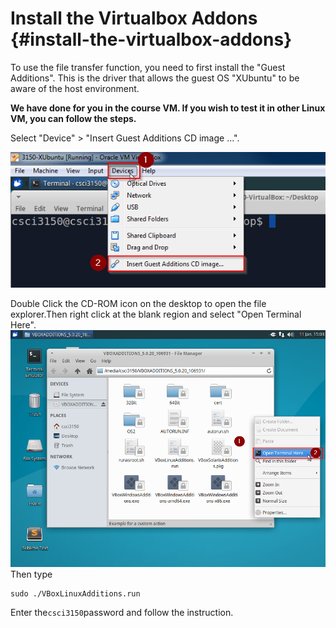 # Install the Virtualbox Addons {#install-the-virtualbox-addons}

To use the file transfer function, you need to first install the "Guest Additions". This is the driver that allows the guest OS "XUbuntu" to be aware of the host environment.

**We have done for you in the course VM. If you wish to test it in other Linux VM, you can follow the steps.**

Select "Device" &gt; "Insert Guest Additions CD image ...".

![](/assets/j.png)

Double Click the CD-ROM icon on the desktop to open the file explorer.Then right click at the blank region and select "Open Terminal Here".![](/assets/k.png)Then type

```
sudo ./VBoxLinuxAdditions.run
```

Enter the`csci3150`password and follow the instruction.

